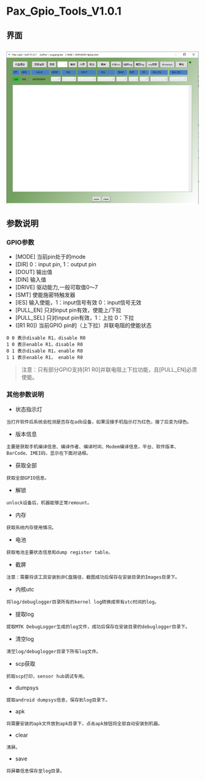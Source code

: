 # Pax_Gpio_Tools_V1.0.1
## 界面
![image](Images/tools.png)
---
## 参数说明
### GPIO参数
* [MODE] 当前pin处于的mode
* [DIR] 0：input pin, 1：output pin
* [DOUT] 输出值
* [DIN] 输入值
* [DRIVE] 驱动能力,一般可取值0～7
* [SMT] 使能施密特触发器
* [IES] 输入使能，1：input信号有效 0：input信号无效
* [PULL_EN] 只对input pin有效，使能上/下拉
* [PULL_SEL] 只对input pin有效，1：上拉 0：下拉
* ([R1 R0]) 当前GPIO pin的（上下拉）并联电阻的使能状态
```
0 0 表示disable R1，disable R0
1 0 表示enable R1，disable R0
0 1 表示disable R1，enable R0
1 1 表示enable R1， enable R0
```

> 注意：只有部分GPIO支持[R1 R0]并联电阻上下拉功能，且[PULL_EN]必须使能。

### 其他参数说明
* 状态指示灯
```
当打开软件后系统会检测是否存在adb设备，如果没接手机指示灯为红色，接了后变为绿色。
```
* 版本信息
```
主要是获取手机编译信息、编译作者、编译时间、Modem编译信息，平台、软件版本、BarCode、IMEI码，显示在下面对话框。
```
* 获取全部
```
获取全部GPIO信息。
```
* 解锁
```
unlock设备后，机器能够正常remount。
```
* 内存
```
获取系统内存使用情况。
```
* 电池
```
获取电池主要状态信息和dump register table。
```
* 截屏
```
注意：需要将该工具安装到非C盘路径，截图成功后保存在安装目录的Images目录下。
```
* 内核utc
```
将log/debuglogger目录所有的kernel log转换成带有utc时间的log。
```
* 提取log
```
提取MTK DebugLogger生成的log文件，成功后保存在安装目录的debuglogger目录下。
```
* 清空log
```
清空log/debuglogger目录下所有log文件。
```
* scp获取
```
抓取scp打印，sensor hub调试专用。
```
* dumpsys
```
提取android dumpsys信息，保存到log目录下。
```
* apk
```
将需要安装的apk文件放到apk目录下，点击apk按钮将全部自动安装到机器。
```
* clear
```
清屏。
```
* save
```
将屏幕信息保存至log目录。
```